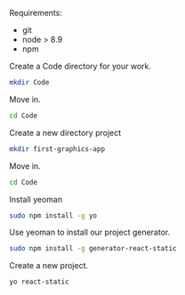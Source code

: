Requirements:

* git
* node > 8.9
* npm

Create a Code directory for your work.

```bash
mkdir Code
```

Move in.

```bash
cd Code
```

Create a new directory project

```bash
mkdir first-graphics-app
```

Move in.

```bash
cd Code
```

Install yeoman

```bash
sudo npm install -g yo
```

Use yeoman to install our project generator.

```bash
sudo npm install -g generator-react-static
```

Create a new project.

```bash
yo react-static
```
